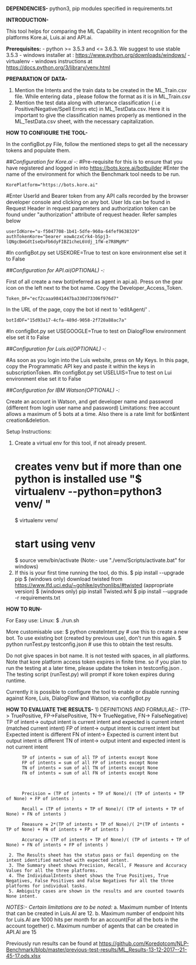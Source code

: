 **DEPENDENCIES-**
python3, pip modules specified in requirements.txt

**INTRODUCTION-**

This tool helps for comparing the ML Capability in intent recognition for the platforms Kore.ai, Luis.ai and API.ai.

**Prerequisites:**
    - python  >= 3.5.3 and <= 3.6.3. We suggest to use stable 3.5.3 
        - windows installer at : https://www.python.org/downloads/windows/
    - virtualenv
        - windows instructions at https://docs.python.org/3/library/venv.html

**PREPARATION OF DATA-**
1. Mention the Intents and the train data to be created in the ML_Train.csv file. While entering data , please follow the format as it is in ML_Train.csv
2. Mention the test data along with utterance classification ( i.e Positive/Negative/Spell Errors etc) in ML_TestData.csv. Here it is important to give the classification names properly as mentioned in the ML_TestData.csv sheet, with the necessary capitalization.

**HOW TO CONFIGURE THE TOOL-**

In the configBot.py File, follow the mentioned steps to get all the necessary tokens and populate them.

*##Configuration for Kore.ai -:*
#Pre-requisite for this is to ensure that you have registered and logged in into https://bots.kore.ai/botbuilder 
#Enter the name of the environment for which the Benchmark tool needs to be run.

	KorePlatform="https://bots.kore.ai"

#Enter UserId and Bearer token from any API calls recorded by the browser developer console and clicking on any bot. User Ids can be found in Request Header in request parameters and authorization token can be found under "authorization" attribute of request header. Refer samples below 

	userIdKore="u-f5047708-1b41-5dfe-960a-64fef9638329"
	authTokenKore="bearer xowAczxCrk4-bSpj3-lQNgcBmGdtIseQxFb6dyFIBZ1cheL6Vdj_1fW-e7R8MgMV"
#In configBot.py set USEKORE=True to test on kore environment else set it to False

*##Configuration for API.ai(OPTIONAL) -:*

First of all create a new bot(referred as agent in api.ai). Press on the gear icon on the left next to the bot name. Copy the Developer_Access_Token.

	Token_DF="ecf2caaa9841447ba330d73306f976d7"

In the URL of the page, copy the bot id next to 'editAgent/' .

	botIdDF="15d93a17-4cfa-489d-9058-2f720a88ac7a"
#In configBot.py set USEGOOGLE=True to test on DialogFlow environment else set it to False


*##Configuration for Luis.ai(OPTIONAL) -:*

#As soon as you login into the Luis website, press on My Keys. In this page, copy the Programmatic API key and paste it within the keys in subscriptionToken.
#In configBot.py set USELUIS=True to test on Lui environment else set it to False

*##Configuration for IBM Watson(OPTIONAL) -:*

  Create an account in Watson, and get developer name and password (different from login user name and password)
  Limitations: free account allows a maximum of 5 bots at a time. Also there is a rate limit for bot&intent creation&deletion.

Setup Instructions:

1. Create a virtual env for this tool, if not already present.
     # creates venv but if more than one python is installed use "$ virtualenv  --python=python3 venv/ "
     $ virtualenv  venv/ 
     # start using venv
     $ source venv/bin/activate (Note:- use "./venv/Scripts/activate.bat" for windows)         
2. If this is your first time running the tool, do this.
     $ pip install --upgrade pip
     $ (windows only) download twisted from https://www.lfd.uci.edu/~gohlke/pythonlibs/#twisted (appropriate version)
     $ (windows only) pip install Twisted<version>.whl
     $ pip install --upgrade -r requirements.txt

**HOW TO RUN-**

For Easy use:
Linux:
     $ ./run.sh

More customisable use:
     $ python createIntent.py # use this to create a new bot. To use existing bot (created by previous use), don't run this again.
     $ python runTest.py testconfig.json # use this to obtain the test results.

Do not give spaces in bot name. It is not tested with spaces, in all platforms.
Note that kore platform access token expires in finite time. so if you plan to run the testing at a later time, please update the token in testconfig.json . The testing script (runTest.py) will prompt if kore token expires during runtime.

Currently it is possible to configure the tool to enable or disable running against Kore, Luis, DialogFlow and Watson, via configBot.py

**HOW TO EVALUATE THE RESULTS-**
     1) DEFINITIONS AND FORMULAE:-
          (TP-> TruePositive, FP->FalsePositive, TN-> TrueNegative, FN-> FalseNegative)
          TP of intent->  output intent is current intent and expected is current intent (matched current intent)
          FP of intent->  output intent is current intent but Expected intent is different
          FN of intent->  Expected is current intent but output intent is different
          TN of intent->  output intent and expected intent is not current intent

          TP of intents = sum of all TP of intents except None
          FP of intents = sum of all FP of intents except None
          TN of intents = sum of all TN of intents except None
          FN of intents = sum of all FN of intents except None



          Precision = (TP of intents + TP of None)/( (TP of intents + TP of None) + FP of intents )

          Recall = (TP of intents + TP of None)/( (TP of intents + TP of None) + FN of intents )

          Fmeasure = 2*(TP of intents + TP of None)/( 2*(TP of intents + TP of None) + FN of intents + FP of intents )

          Accuracy = (TP of intents + TP of None)/( (TP of intents + TP of None) + FN of intents + FP of intents )

     2. The Results sheet has the status pass or fail depending on the intent identified matched with expected intent.
     3. The Summary sheet shows Precision, Recall, F Measure and Accuracy Values for all the three platforms.
     4. The IndividualIntents sheet shows the True Positives, True Negatives, False Positives and False Negatives for all the three platforms for individual tasks.
     5. Ambiguity cases are shown in the results and are counted towards None intent.

*NOTES:- Certain limitations are to be noted:*
	a. Maximum number of Intents that can be created in Luis.AI are 12.
	b. Maximum number of endpoint hits for Luis.AI are 1000 hits per month for an account(For all the bots in the account together)
	c. Maximum number of agents that can be created in API.AI are 15


Previously run results can be found at https://github.com/Koredotcom/NLP-Benchmark/blob/master/previous-test-results/ML_Results-13-12-2017--21-45-17.ods.xlsx

